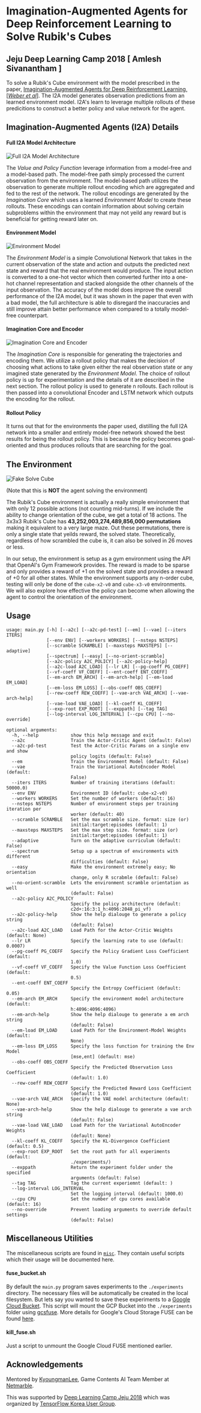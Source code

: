 Imagination-Augmented Agents for Deep Reinforcement Learning to Solve Rubik's Cubes
===================================================================================
Jeju Deep Learning Camp 2018 [ Amlesh Sivanantham ]
---------------------------------------------------

To solve a Rubik's Cube environment with the model prescribed in the paper,
[Imagination-Augmented Agents for Deep Reinforcement Learning, \[*Weber et al*\]][i2a-paper].
The I2A model generates observation predictions from an learned environment model.
I2A's learn to leverage multiple rollouts of these predicitions to construct a
better policy and value network for the agent. 

Imagination-Augmented Agents (I2A) Details
------------------------------------------

#### Full I2A Model Architecture
![Full I2A Model Architecture][full-i2a]

The *Value and Policy Function* leverage information from a model-free and a 
model-based path. The model-free path simply processed the current observation
from the environment. The model-based path utilizes the observation to generate
multiple rollout encoding which are aggregated and fed to the rest of the
network. The rollout encodings are generated by the *Imagination Core* which
uses a learned *Environment Model* to create these rollouts. These encodings
can contain information about solving certain subproblems within the environment
that may not yeild any reward but is beneficial for getting reward later on.

#### Environment Model
![Environment Model][env-model]

The *Environment Model* is a simple Convolutional Network that takes in the
current observation of the state and action and outputs the predicted next state
and reward that the real environment would produce. The input action is converted
to a one-hot vector which then converted further into a one-hot channel
representation and stacked alongside the other channels of the input observation.
The accuracy of the model does improve the overall performance of the I2A model,
but it was shown in the paper that even with a bad model, the full architecture
is able to disregard the inaccuracies and still improve attain better performance
when compared to a totally model-free counterpart.

#### Imagination Core and Encoder
![Imagination Core and Encoder][imagine-core]

The *Imagination Core* is responsible for generating the trajectories and encoding
them. We utilize a rollout policy that makes the decision of choosing what
actions to take given either the real observation state or any imagined state
generated by the *Environment Model*. The choice of rollout policy is up for
experimentation and the details of it are described in the next section. The
rollout policy is used to generate n rollouts. Each rollout is then passed into
a convolutional Encoder and LSTM network which outputs the encoding for the rollout.

#### Rollout Policy
It turns out that for the environments the paper used, distilling the full I2A network
into a smaller and entirely model-free network showed the best results for being the
rollout policy. This is because the policy becomes goal-oriented and thus produces
rollouts that are searching for the goal.


The Environment
---------------
![Fake Solve Cube][cube-gif]

(Note that this is **NOT** the agent solving the environment)

The Rubik's Cube environment is actually a really simple environment that with
only 12 possible actions (not counting mid-turns). If we include the ability
to change orientation of the cube, we get a total of 18 actions. The 3x3x3
Rubik's Cube has **43,252,003,274,489,856,000 permutations** making it equivalent
to a very large maze. Out these permutations, there is only a single state that
yeilds reward, the solved state. Theoretically, regardless of how scrambled the
cube is, it can also be solved in 26 moves or less.

In our setup, the environment is setup as a gym environment using the API that
OpenAI's Gym Framework provides. The reward is made to be sparse and only provides
a reward of +1 on the solved state and provides a reward of +0 for all other states.
While the environment supports any n-order cube, testing will only be done of the
`cube-x2-v0` and `cube-x3-v0` environments. We will also explore how effective
the policy can become when allowing the agent to control the orientation of the
environment.

Usage
-----

```
usage: main.py [-h] [--a2c] [--a2c-pd-test] [--em] [--vae] [--iters ITERS]
               [--env ENV] [--workers WORKERS] [--nsteps NSTEPS]
               [--scramble SCRAMBLE] [--maxsteps MAXSTEPS] [--adaptive]
               [--spectrum] [--easy] [--no-orient-scramble]
               [--a2c-policy A2C_POLICY] [--a2c-policy-help]
               [--a2c-load A2C_LOAD] [--lr LR] [--pg-coeff PG_COEFF]
               [--vf-coeff VF_COEFF] [--ent-coeff ENT_COEFF]
               [--em-arch EM_ARCH] [--em-arch-help] [--em-load EM_LOAD]
               [--em-loss EM_LOSS] [--obs-coeff OBS_COEFF]
               [--rew-coeff REW_COEFF] [--vae-arch VAE_ARCH] [--vae-arch-help]
               [--vae-load VAE_LOAD] [--kl-coeff KL_COEFF]
               [--exp-root EXP_ROOT] [--exppath] [--tag TAG]
               [--log-interval LOG_INTERVAL] [--cpu CPU] [--no-override]

optional arguments:
  -h, --help            show this help message and exit
  --a2c                 Train the Actor-Critic Agent (default: False)
  --a2c-pd-test         Test the Actor-Critic Params on a single env and show
                        policy logits (default: False)
  --em                  Train the Environment Model (default: False)
  --vae                 Train the Variational AutoEncoder Model (default:
                        False)
  --iters ITERS         Number of training iterations (default: 50000.0)
  --env ENV             Environment ID (default: cube-x2-v0)
  --workers WORKERS     Set the number of workers (default: 16)
  --nsteps NSTEPS       Number of environment steps per training iteration per
                        worker (default: 40)
  --scramble SCRAMBLE   Set the max scramble size. format: size (or)
                        initial:target:episodes (default: 1)
  --maxsteps MAXSTEPS   Set the max step size. format: size (or)
                        initial:target:episodes (default: 1)
  --adaptive            Turn on the adaptive curriculum (default: False)
  --spectrum            Setup up a spectrum of environments with different
                        difficulties (default: False)
  --easy                Make the environment extremely easy; No orientation
                        change, only R scrabmle (default: False)
  --no-orient-scramble  Lets the environment scramble orientation as well
                        (default: False)
  --a2c-policy A2C_POLICY
                        Specify the policy architecture (default:
                        c2d+:16:3:1_h:4096:2048_pi_vf)
  --a2c-policy-help     Show the help dialouge to generate a policy string
                        (default: False)
  --a2c-load A2C_LOAD   Load Path for the Actor-Critic Weights (default: None)
  --lr LR               Specify the learning rate to use (default: 0.0007)
  --pg-coeff PG_COEFF   Specify the Policy Gradient Loss Coefficient (default:
                        1.0)
  --vf-coeff VF_COEFF   Specify the Value Function Loss Coefficient (default:
                        0.5)
  --ent-coeff ENT_COEFF
                        Specify the Entropy Coefficient (default: 0.05)
  --em-arch EM_ARCH     Specify the environment model architecture (default:
                        h:4096:4096:4096)
  --em-arch-help        Show the help dialouge to generate a em arch string
                        (default: False)
  --em-load EM_LOAD     Load Path for the Environment-Model Weights (default:
                        None)
  --em-loss EM_LOSS     Specify the loss function for training the Env Model
                        [mse,ent] (default: mse)
  --obs-coeff OBS_COEFF
                        Specify the Predicted Observation Loss Coefficient
                        (default: 1.0)
  --rew-coeff REW_COEFF
                        Specify the Predicted Reward Loss Coefficient
                        (default: 1.0)
  --vae-arch VAE_ARCH   Specify the VAE model architecture (default: None)
  --vae-arch-help       Show the help dialouge to generate a vae arch string
                        (default: False)
  --vae-load VAE_LOAD   Load Path for the Variational AutoEncoder Weights
                        (default: None)
  --kl-coeff KL_COEFF   Specify the KL-Divergence Coefficient (default: 0.5)
  --exp-root EXP_ROOT   Set the root path for all experiments (default:
                        ./experiments/)
  --exppath             Return the experiment folder under the specified
                        arguments (default: False)
  --tag TAG             Tag the current experiemnt (default: )
  --log-interval LOG_INTERVAL
                        Set the logging interval (default: 1000.0)
  --cpu CPU             Set the number of cpu cores available (default: 16)
  --no-override         Prevent loading arguments to override default settings
                        (default: False)
```

Miscellaneous Utilities
-----------------------

The miscellaneous scripts are found in [`misc`][miscfolder]. They contain useful
scripts which their usage will be documented here.

#### fuse_bucket.sh

By default the `main.py` program saves experiments to the `./experiments`
directory. The necessary files will be automatically be created in the local
filesystem. But lets say you wanted to save these experiments to a
[Google Cloud Bucket][gcp-bucket]. This script will mount the GCP Bucket
into the `./experiments` folder using [gcsfuse][gcp-fuse]. More details for
Google's Cloud Storage FUSE can be found [here][gcp-fuse-details].

#### kill_fuse.sh

Just a script to unmount the Google Cloud FUSE mentioned earlier.

Acknowledgements
----------------

Mentored by [KyoungmanLee][nomoreid], Game Contents AI Team Member at
[Netmarble][netmarble].

This was supported by [Deep Learning Camp Jeju 2018][jejudlcampwebsite]
which was organized by [TensorFlow Korea User Group][tfkorea].

[i2a-paper]: https://arxiv.org/abs/1707.06203v2

[gcp-bucket]: https://cloud.google.com/storage/
[gcp-fuse]: https://github.com/GoogleCloudPlatform/gcsfuse/
[gcp-fuse-details]: https://cloud.google.com/storage/docs/gcs-fuse
[jejudlcampwebsite]: http://jeju.dlcamp.org/2018/
[tfkorea]: https://facebook.com/groups/TensorFlowKR/
[nomoreid]: https://github.com/nomoreid
[netmarble]: http://www.netmarble.net/

[miscfolder]: https://github.com/zamlz/dlcampjeju2018-I2A-cube/tree/master/misc
[cube-gif]: https://raw.githubusercontent.com/zamlz/dlcampjeju2018-I2A-cube/master/docs/pics/cube_solve.gif
[env-model]: https://raw.githubusercontent.com/zamlz/dlcampjeju2018-I2A-cube/master/docs/pics/env_model.png
[full-i2a]: https://raw.githubusercontent.com/zamlz/dlcampjeju2018-I2A-cube/master/docs/pics/full_i2a.png
[imagine-core]: https://raw.githubusercontent.com/zamlz/dlcampjeju2018-I2A-cube/master/docs/pics/imagine.png

